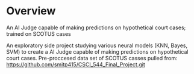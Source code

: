 # Overview
An AI Judge capable of making predictions on hypothetical court cases; trained on SCOTUS cases

An exploratory side project studying various neural models (KNN, Bayes, SVM) to create a AI Judge capable of making predictions on hypothetical court cases.
Pre-proccesed data set of SCOTUS casses pulled from: https://github.com/smitp415/CSCI_544_Final_Project.git